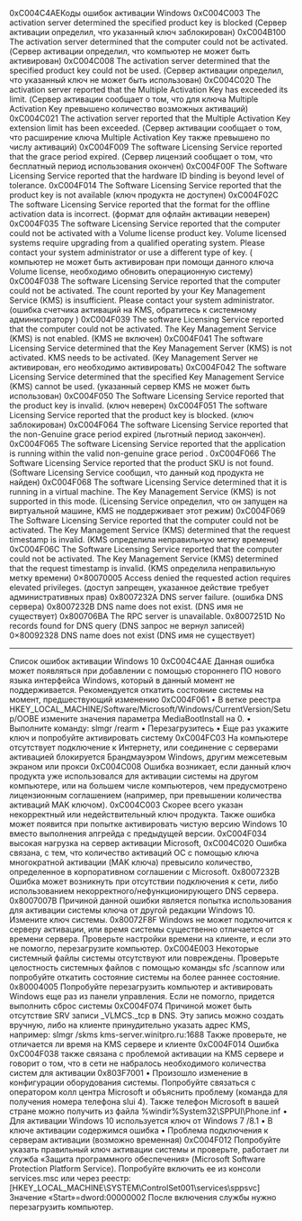 0xC004C4AEКоды ошибок активации Windows
0xC004C003 The activation server determined the specified product key is blocked (Сервер активации определил, что указанный ключ заблокирован)
0xC004B100 The activation server determined that the computer could not be activated. (Сервер активации определил, что компьютер не может быть активирован)
0xC004C008 The activation server determined that the specified product key could not be used. (Сервер активации определил, что указанный ключ не может быть использован)
0xC004C020 The activation server reported that the Multiple Activation Key has exceeded its limit. (Сервер активации сообщает о том, что для ключа Multiple Activation Key превышено количество возможных активаций) 0xC004C021 The activation server reported that the Multiple Activation Key extension limit has been exceeded. (Сервер активации сообщает о том, что расширение ключа Multiple Activation Key также превышено по числу активаций)
0xC004F009 The software Licensing Service reported that the grace period expired. (Сервер лицензий сообщает о том, что бесплатный период использования окончен)
0xC004F00F The Software Licensing Service reported that the hardware ID binding is beyond level of tolerance.
0xC004F014 The Software Licensing Service reported that the product key is not available (ключ продукта не доступен)
0xC004F02C The software Licensing Service reported that the format for the offline activation data is incorrect. (формат для офлайн активации неверен)
0xC004F035 The software Licensing Service reported that the computer could not be activated with a Volume license product key. Volume licensed systems require upgrading from a qualified operating system. Please contact your system administrator or use a different type of key. ( компьютер не может быть активирован при помощи данного ключа Volume license, необходимо обновить операционную систему)
0xC004F038 The software Licensing Service reported that the computer could not be activated. The count reported by your Key Management Service (KMS) is insufficient. Please contact your system administrator. (ошибка счетчика активаций на KMS, обратитесь к системному администратору )
0xC004F039 The software Licensing Service reported that the computer could not be activated. The Key Management Service (KMS) is not enabled. (KMS не включен)
0xC004F041 The software Licensing Service determined that the Key Management Server (KMS) is not activated. KMS needs to be activated. (Key Management Server не активирован, его необходимо активировать)
0xC004F042 The software Licensing Service determined that the specified Key Management Service (KMS) cannot be used. (указанный сервер KMS не может быть использован)
0xC004F050 The Software Licensing Service reported that the product key is invalid. (ключ неверен)
0xC004F051 The software Licensing Service reported that the product key is blocked. (ключ заблокирован)
0xC004F064 The software Licensing Service reported that the non-Genuine grace period expired (льготный период закончен).
0xC004F065 The software Licensing Service reported that the application is running within the valid non-genuine grace period .
0xC004F066 The Software Licensing Service reported that the product SKU is not found. (Software Licensing Service сообщил, что данный код продукта не найден)
0xC004F068 The software Licensing Service determined that it is running in a virtual machine. The Key Management Service (KMS) is not supported in this mode. (Licensing Service определил, что он запущен на виртуальной машине, KMS не поддерживает этот режим)
0xC004F069 The Software Licensing Service reported that the computer could not be activated. The Key Management Service (KMS) determined that the request timestamp is invalid. (KMS определила неправильную метку времени)
0xC004F06C The Software Licensing Service reported that the computer could not be activated. The Key Management Service (KMS) determined that the request timestamp is invalid. (KMS определила неправильную метку времени)
0×80070005 Access denied the requested action requires elevated privileges. (доступ запрещен, указанное действие требует административных прав)
0x8007232A DNS server failure. (ошибка DNS сервера)
0x8007232B DNS name does not exist. (DNS имя не существует)
0x800706BA The RPC server is unavailable.
0x8007251D No records found for DNS query (DNS запрос не вернул записей)
0×80092328 DNS name does not exist (DNS имя не существует)
******
Список ошибок активации Windows 10
0xC004C4AE
Данная ошибка может появляться при добавлении с помощью стороннего ПО нового языка интерфейса Windows, который в данный момент не поддерживается. Рекомендуется откатить состояние системы на момент, предшествующий изменению
0xC004F061
•	В ветке реестра HKEY_LOCAL_MACHINE/Software/Microsoft/Windows/CurrentVersion/Setup/OOBE измените значения параметра MediaBootInstall на 0.
•	Выполните команду: slmgr /rearm
•	Перезагрузитесь
•	Еще раз укажите ключ и попробуйте активировать систему
0xC004FC03
На компьютере отсутствует подключение к Интернету, или соединение с серверами активацией блокируется Брандмауэром Windows, другим межсетевым экраном или прокси
0xC004C008
Ошибка возникает, если данный ключ продукта уже использовался для активации системы на другом компьютере, или на большем числе компьютеров, чем предусмотрено лицензионным соглашением (например, при превышении количества активаций MAK ключом).
0xC004C003
Скорее всего указан некорректный или недействительный ключ продукта. Также ошибка может появится при попытке активировать чистую версию Windows 10 вместо выполнения апгрейда с предыдущей версии.
0xC004F034
высокая нагрузка на сервер активации Microsoft,
0xC004C020
Ошибка связана, с тем, что количество активаций ОС с помощью ключа многократной активации (MAK ключа) превысило количество, определенное в корпоративном соглашении с Microsoft.
0x8007232B
Ошибка может возникнуть при отсутствии подключения к сети, либо использованием некорректного/нефункционирующего DNS сервера.
0x8007007B
Причиной данной ошибки является попытка использования для активации системы ключа от другой редакции Windows 10. Измените ключ системы.
0x80072F8F
Windows не может подключится к серверу активации, или время системы существенно отличается от времени сервера. Проверьте настройки времени на клиенте, и если это не помогло, перезагрузите компьютер.
0xC004E003
Некоторые системный файлы системы отсутствуют или повреждены. Проверьте целостность системных файлов с помощью команды sfc /scannow или попробуйте откатить состояние системы на более раннее состояние.
0x80004005
Попробуйте перезагрузить компьютер и активировать Windows еще раз из панели управления. Если не помогло, придется выполнить сброс системы
0xC004F074
Причиной может быть отсутствие SRV записи _VLMCS._tcp в DNS. Эту запись можно создать вручную, либо на клиенте принудительно указать адрес KMS, например:
slmgr /skms kms-server.winitpro.ru:1688
Также проверьте, не отличается ли время на KMS сервере и клиенте
0xC004F014
Ошибка 0xC004F038 также связана с проблемой активации на KMS сервере и говорит о том, что в сети не набралось необходимого количества систем для активации
0x803F7001
•	Произошло изменение в конфигурации оборудования системы. Попробуйте связаться с оператором колл центра Microsoft и объяснить проблему (команда для получения номера телефона slui 4). Также телефон Microsoft в вашей стране можно получить из файла %windir%System32\SPPUI\Phone.inf
•	Для активации Windows 10 используется ключ от Windows 7 /8.1
•	В ключе активации содержимся ошибка
•	Проблема подключения к серверам активации (возможно временная)
0xC004F012
Попробуйте указать правильный ключ активации системы и проверьте, работает ли служба «Защита программного обеспечения» (Microsoft Software Protection Platform Service).
Попробуйте включить ее из консоли services.msc или через реестр:
[HKEY_LOCAL_MACHINE\SYSTEM\ControlSet001\services\sppsvc]
Значение «Start»=dword:00000002
После включения службы нужно перезагрузить компьютер.
